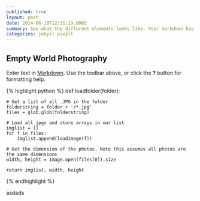 ```yaml
---
published: true
layout: post
date: 2014-06-10T12:31:19.000Z
summary: See what the different elements looks like. Your markdown has never looked better. I promise.
categories: jekyll pixyll
---
```


## Empty World Photography

Enter text in [Markdown](http://daringfireball.net/projects/markdown/). Use the toolbar above, or click the **?** button for formatting help.

{% highlight python %}
def loadfolder(folder):
    
    # Get a list of all .JPG in the folder
    folderstring = folder + '/*.jpg'
    files = glob.glob(folderstring)  
    
    # Load all jpgs and store arrays in our list
    imglist = []
    for f in files:
        imglist.append(loadimage(f))  

    # Get the dimension of the photos. Note this assumes all photos are the same dimensions
    width, height = Image.open(files[0]).size    
   
    return imglist, width, height
{% endhighlight %}


asdads
